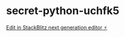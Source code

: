 # secret-python-uchfk5

[Edit in StackBlitz next generation editor ⚡️](https://stackblitz.com/~/github.com/Islamafifah/secret-python-uchfk5)